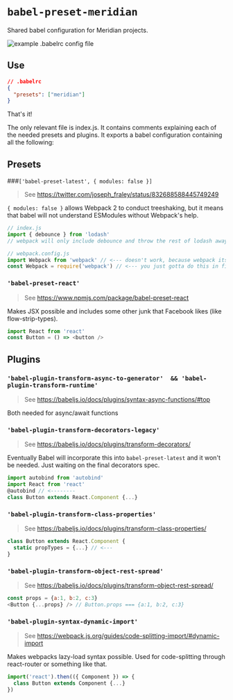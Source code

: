 # `babel-preset-meridian`
Shared babel configuration for Meridian projects.

![example .babelrc config file](https://www.evernote.com/l/Ae9r5ZO7ZSREnr84uAHaNgaQsCL_XD6ZDV8B/image.png)

## Use
```json
// .babelrc
{
  "presets": ["meridian"]
}
```

That's it!


The only relevant file is index.js. It contains comments explaining each of the needed presets and plugins. It exports a babel configuration containing all the following:

## Presets

###`['babel-preset-latest', { modules: false }]`
> See https://twitter.com/joseph_fraley/status/832688588445749249

`{ modules: false }` allows Webpack 2 to conduct treeshaking, but it means that babel will not understand ESModules without Webpack's help.
```javascript
// index.js
import { debounce } from 'lodash'
// webpack will only include debounce and throw the rest of lodash away during compilation.

// webpack.config.js
import Webpack from 'webpack' // <--- doesn't work, because webpack itself handles imports now
const Webpack = require('webpack') // <--- you just gotta do this in files not compiled by webpack that you expect babel to read, for example when using babel-node node_modules/.bin/webpack
```

### `'babel-preset-react'`
> See https://www.npmjs.com/package/babel-preset-react

Makes JSX possible and includes some other junk that Facebook likes (like flow-strip-types).
```javascript
import React from 'react'
const Button = () => <button />
```

## Plugins

### `'babel-plugin-transform-async-to-generator'  && 'babel-plugin-transform-runtime'`
> See https://babeljs.io/docs/plugins/syntax-async-functions/#top

Both needed for async/await functions

### `'babel-plugin-transform-decorators-legacy'`
> See https://babeljs.io/docs/plugins/transform-decorators/

Eventually Babel will incorporate this into `babel-preset-latest` and it won't be needed. Just waiting on the final decorators spec.

```javascript
import autobind from 'autobind'
import React from 'react'
@autobind // <--------
class Button extends React.Component {...}
```

### `'babel-plugin-transform-class-properties'`
> See https://babeljs.io/docs/plugins/transform-class-properties/

```javascript
class Button extends React.Component {
  static propTypes = {...} // <---
}
```

### `'babel-plugin-transform-object-rest-spread'`
> See https://babeljs.io/docs/plugins/transform-object-rest-spread/

```javascript
const props = {a:1, b:2, c:3}
<Button {...props} /> // Button.props === {a:1, b:2, c:3}
```

### `'babel-plugin-syntax-dynamic-import'`
> See https://webpack.js.org/guides/code-splitting-import/#dynamic-import

Makes webpacks lazy-load syntax possible. Used for code-splitting through react-router or something like that.

```javascript
import('react').then(({ Component }) => {
  class Button extends Component {...}
})


